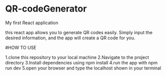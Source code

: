 # QR-codeGenerator
My first React application

this react app allows you to generate QR codes easily. Simply input the desired information, and the app will create a QR code for you.

#HOW TO USE

1.clone this repository to your local machine
2.Navigate to the project directory
3.Install dependencies using npm install
4.run the app with npm run dev
5.open your browser and type the localhost shown in your terminal
